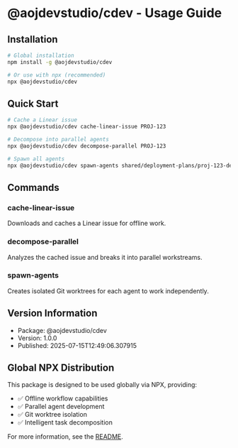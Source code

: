 # @aojdevstudio/cdev - Usage Guide

## Installation

```bash
# Global installation
npm install -g @aojdevstudio/cdev

# Or use with npx (recommended)
npx @aojdevstudio/cdev
```

## Quick Start

```bash
# Cache a Linear issue
npx @aojdevstudio/cdev cache-linear-issue PROJ-123

# Decompose into parallel agents
npx @aojdevstudio/cdev decompose-parallel PROJ-123

# Spawn all agents
npx @aojdevstudio/cdev spawn-agents shared/deployment-plans/proj-123-deployment-plan.json
```

## Commands

### cache-linear-issue

Downloads and caches a Linear issue for offline work.

### decompose-parallel

Analyzes the cached issue and breaks it into parallel workstreams.

### spawn-agents

Creates isolated Git worktrees for each agent to work independently.

## Version Information

- Package: @aojdevstudio/cdev
- Version: 1.0.0
- Published: 2025-07-15T12:49:06.307915

## Global NPX Distribution

This package is designed to be used globally via NPX, providing:

- ✅ Offline workflow capabilities
- ✅ Parallel agent development
- ✅ Git worktree isolation
- ✅ Intelligent task decomposition

For more information, see the [README](./README.md).
